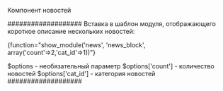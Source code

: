Компонент новостей

###################
Вставка в шаблон модуля, отображающего короткое описание нескольких новостей:

{function="show_module('news', 'news_block', array('count'=>2,'cat_id'=>1))"}

$options - необязательный параметр
$options['count']  - количество новостей
$options['cat_id'] - категория новостей
###################